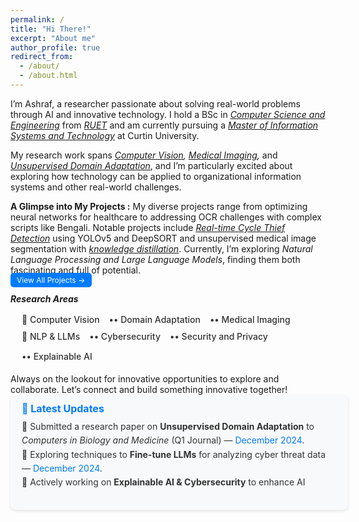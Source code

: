 ```yaml
---
permalink: /
title: "Hi There!"
excerpt: "About me"
author_profile: true
redirect_from: 
  - /about/
  - /about.html
---
```

<!--
I’m Ashraf, a researcher passionate about solving real-world problems through AI. With an undergraduate degree in *[Computer Science and Engineering](https://www.cse.ruet.ac.bd/)* from Rajshahi University of Engineering & Technology *[(RUET)](https://www.ruet.ac.bd/)*, my research work spans *[Computer Vision](https://github.com/ashraf-ul-alam-amit/BanglaOngko), [Medical Imaging](https://doi.org/10.1109/ICEEICT62016.2024.10534436),* and *[Unsupervised Domain Adaptation](https://github.com/ashraf-ul-alam-amit/KD-UDA)*. -->

I’m Ashraf, a researcher passionate about solving real-world problems through AI and innovative technology. I hold a BSc in *[Computer Science and Engineering](https://www.cse.ruet.ac.bd/)* from *[RUET](https://www.ruet.ac.bd/)* and am currently pursuing a *[Master of Information Systems and Technology](https://www.curtin.edu.au/study/offering/course-pg-master-of-information-systems-and-technology--mc-mist/)* at Curtin University.

My research work spans *[Computer Vision](https://github.com/ashraf-ul-alam-amit/BanglaOngko), [Medical Imaging](https://doi.org/10.1109/ICEEICT62016.2024.10534436),* and *[Unsupervised Domain Adaptation](https://github.com/ashraf-ul-alam-amit/KD-UDA)*, and I’m particularly excited about exploring how technology can be applied to organizational information systems and other real-world challenges.
<!--🧠🚴‍♂️-->

**A Glimpse into My Projects :** My diverse projects range from optimizing neural networks for healthcare to addressing OCR challenges with complex scripts like Bengali. Notable projects include *[Real-time Cycle Thief Detection](https://github.com/ashraf-ul-alam-amit/cycle_theif)* using YOLOv5 and DeepSORT and unsupervised medical image segmentation with *[knowledge distillation](https://github.com/ashraf-ul-alam-amit/KD-UDA)*. Currently, I’m exploring *Natural Language Processing and Large Language Models*, finding them both fascinating and full of potential. 
<br>
<a href="/projects" style="background: #007bff; color: #fff; padding: 4px 10px; border-radius: 5px; font-size: 12px; text-decoration: none;">
    View All Projects →
</a>


***Research Areas***  

<!-- Research Areas Section -->
<div style="padding: 2px 18px; border-radius: 8px; width: 100%;">
<!--   <h3 style="font-size: 18px; font-weight: bold; color: #007bff; margin-bottom: 10px;">🔬 Research Areas</h3>
 -->
  <div style="display: flex; flex-wrap: wrap; gap: 15px; margin-bottom: 10px;">
    <span style="font-size: 14px; font-weight: 500; color: #333;">📌 Computer Vision</span>
    <span style="font-size: 14px; font-weight: 500; color: #333;">•• Domain Adaptation</span>
    <span style="font-size: 14px; font-weight: 500; color: #333;">•• Medical Imaging</span>
  </div>

  <div style="display: flex; flex-wrap: wrap; gap: 15px;">
    <span style="font-size: 14px; font-weight: 500; color: #333;">📌 NLP & LLMs</span>
    <span style="font-size: 14px; font-weight: 500; color: #333;">•• Cybersecurity</span>
    <span style="font-size: 14px; font-weight: 500; color: #333;">•• Security and Privacy</span>
    <span style="font-size: 14px; font-weight: 500; color: #333;">•• Explainable AI</span>
  </div>
</div>


<br>
Always on the lookout for innovative opportunities to explore and collaborate. Let’s connect and build something innovative together!


<!-- News & Updates Section -->
<div style="background: #f8f9fa; padding: 12px 18px; border-radius: 8px; box-shadow: 0 2px 5px rgba(0, 0, 0, 0.1); width: 100%; height: 160px;">
  <h3 style="margin: 0; font-size: 16px; color: #007bff; font-weight: bold;">📢 Latest Updates</h3>
  
  <!-- Scrollable News List -->
  <div style="max-height: 120px; overflow-y: auto; padding-right: 8px;">
    <ul style="list-style: none; padding: 0; margin: 8px 0 0; font-size: 14px; color: #333; line-height: 1.6;">
      <li>🔹 Submitted a research paper on <b>Unsupervised Domain Adaptation</b> to <i>Computers in Biology and Medicine</i> (Q1 Journal) — <span style="color: #007bff;">December 2024</span>.</li>
      <li>🔹 Exploring techniques to <b>Fine-tune LLMs</b> for analyzing cyber threat data — <span style="color: #007bff;">December 2024</span>.</li>
      <li>🔹 Actively working on <b>Explainable AI & Cybersecurity</b> to enhance AI model interpretability — <span style="color: #007bff;">October 2024</span>.</li>
    </ul>
  </div>
</div>








